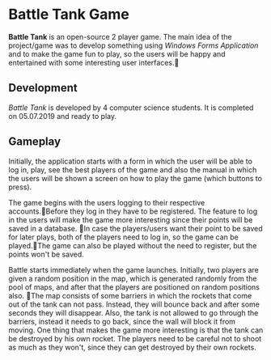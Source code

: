 ﻿﻿# Battle Tank Game**Battle Tank** is an open-source 2 player game. The main idea of the project/game was to develop something using *Windows Forms Application* and to make the game fun to play, so the users will be happy and entertained with some interesting user interfaces.## Development*Battle Tank* is developed by 4 computer science students. It is completed on 05.07.2019 and ready to play. ## GameplayInitially, the application starts with a form in which the user will be able to log in, play, see the best players of the game and also the manual in which the users will be shown a screen on how to play the game (which buttons to press).The game begins with the users logging to their respective accounts.Before they log in they have to be registered. The feature to log in the users will make the game more interesting since their points will be saved in a database. In case the players/users want their point to be saved for later plays, both of the players need to log in, so the game can be played.The game can also be played without the need to register, but the points won't be saved.Battle starts immediately when the game launches. Initially, two players are given a random position in the map, which is generated randomly from the pool of maps, and after that the players are positioned on random positions also. The map consists of some barriers in which the rockets that come out of the tank can not pass. Instead, they will bounce back and after some seconds they will disappear. Also, the tank is not allowed to go through the barriers, instead it needs to go back, since the wall will block it from moving.One thing that makes the game more interesting is that the tank can be destroyed by his own rocket. The players need to be careful not to shoot as much as they won't, since they can get destroyed by their own rockets.